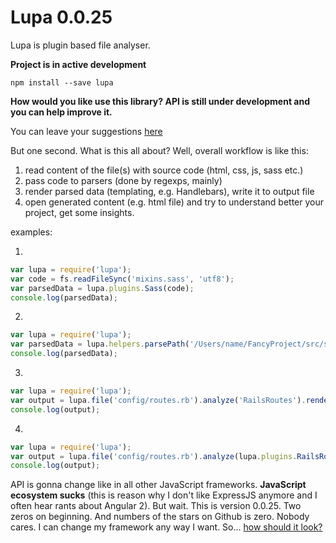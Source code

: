 
Lupa 0.0.25
====

Lupa is plugin based file analyser.


**Project is in active development**

`npm install --save lupa`


**How would you like use this library? API is still under development and you can help improve it.**

You can leave your suggestions [here](https://github.com/hex13/lupa/issues)

But one second. What is this all about? Well, overall workflow is like this:

1. read content of the file(s) with source code (html, css, js, sass etc.)   
2. pass code to parsers (done by regexps, mainly)
3. render parsed data (templating, e.g. Handlebars), write it to output file
4. open generated content (e.g. html file) and try to understand better your project, get some insights.


examples:

1.

```js
var lupa = require('lupa');
var code = fs.readFileSync('mixins.sass', 'utf8');
var parsedData = lupa.plugins.Sass(code);
console.log(parsedData);
```

2.

```js
var lupa = require('lupa');
var parsedData = lupa.helpers.parsePath('/Users/name/FancyProject/src/styles/*sass', 'Sass');
console.log(parsedData);
```

3.
    
```js
var lupa = require('lupa');
var output = lupa.file('config/routes.rb').analyze('RailsRoutes').render('urls');
console.log(output);
```
    
4.
    
```js
var lupa = require('lupa');
var output = lupa.file('config/routes.rb').analyze(lupa.plugins.RailsRoutes()).render('urls');
console.log(output);
```

API is gonna change like in all other JavaScript frameworks. **JavaScript ecosystem sucks** (this is reason why I don't like ExpressJS anymore and I often hear rants about Angular 2).
 But wait. This is version 0.0.25. Two zeros on beginning. And numbers of the stars on Github is zero. Nobody cares. I can change my framework any way I want. So... [how should it look?](https://github.com/hex13/lupa/issues) 
 
 